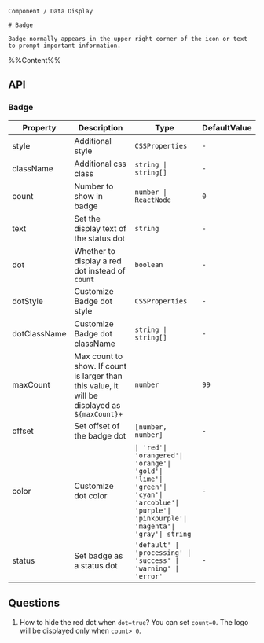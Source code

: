 `````
Component / Data Display

# Badge

Badge normally appears in the upper right corner of the icon or text to prompt important information.
`````

%%Content%%

## API

### Badge

|Property|Description|Type|DefaultValue|
|---|---|---|---|
|style|Additional style|`CSSProperties`|`-`|
|className|Additional css class|`string \| string[]`|`-`|
|count|Number to show in badge|`number \| ReactNode`|`0`|
|text|Set the display text of the status dot|`string`|`-`|
|dot|Whether to display a red dot instead of `count`|`boolean`|`-`|
|dotStyle|Customize Badge dot style|`CSSProperties`|`-`|
|dotClassName|Customize Badge dot className|`string \| string[]`|`-`|
|maxCount|Max count to show. If count is larger than this value, it will be displayed as `${maxCount}+`|`number`|`99`|
|offset|Set offset of the badge dot|`[number, number]`|`-`|
|color|Customize dot color|`\| 'red'\| 'orangered'\| 'orange'\| 'gold'\| 'lime'\| 'green'\| 'cyan'\| 'arcoblue'\| 'purple'\| 'pinkpurple'\| 'magenta'\| 'gray'\| string`|`-`|
|status|Set badge as a status dot|`'default' \| 'processing' \| 'success' \| 'warning' \| 'error'`|`-`|

## Questions

1. How to hide the red dot when `dot=true`?
   You can set `count=0`. The logo will be displayed only when `count> 0`.
